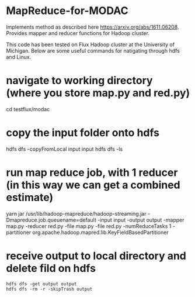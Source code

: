 # MapReduce-for-MODAC
Implements method as described here https://arxiv.org/abs/1611.06208. Provides mapper and reducer functions for Hadoop cluster.

This code has been tested on Flux Hadoop cluster at the University of Michigan. Below are some useful commands for natigating through hdfs and Linux.

# navigate to working directory (where you store map.py and red.py)
cd testflux/modac

# copy the input folder onto hdfs
hdfs dfs -copyFromLocal input input
hdfs dfs -ls

# run map reduce job, with 1 reducer (in this way we can get a combined estimate)
yarn jar /usr/lib/hadoop-mapreduce/hadoop-streaming.jar -Dmapreduce.job.queuename=default -input input -output output -mapper map.py -reducer red.py -file map.py -file red.py -numReduceTasks 1 -partitioner org.apache.hadoop.mapred.lib.KeyFieldBasedPartitioner

# receive output to local directory and delete fild on hdfs
```
hdfs dfs -get output output
hdfs dfs -rm -r -skipTrash output
```

